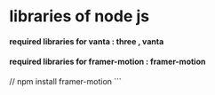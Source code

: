 # libraries of node js

<h4> required libraries for vanta  : three , vanta </h4>

<h4> required libraries for framer-motion  : framer-motion  </h4> //  npm install framer-motion  
 ```  

